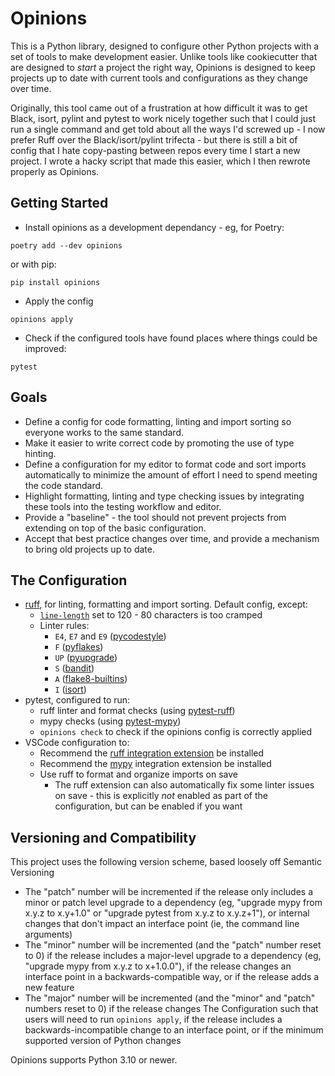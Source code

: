 # Opinions

This is a Python library, designed to configure other Python projects with a set of tools to make development easier. Unlike tools like cookiecutter that are designed to _start_ a project the right way, Opinions is designed to keep projects up to date with current tools and configurations as they change over time.

Originally, this tool came out of a frustration at how difficult it was to get Black, isort, pylint and pytest to work nicely together such that I could just run a single command and get told about all the ways I'd screwed up - I now prefer Ruff over the Black/isort/pylint trifecta - but there is still a bit of config that I hate copy-pasting between repos every time I start a new project. I wrote a hacky script that made this easier, which I then rewrote properly as Opinions.

## Getting Started

* Install opinions as a development dependancy - eg, for Poetry:
```
poetry add --dev opinions
```
or with pip:
```
pip install opinions
```
* Apply the config
```
opinions apply
```
* Check if the configured tools have found places where things could be improved:
```
pytest
```

## Goals

* Define a config for code formatting, linting and import sorting so everyone works to the same standard.
* Make it easier to write correct code by promoting the use of type hinting.
* Define a configuration for my editor to format code and sort imports automatically to minimize the amount of effort I need to spend meeting the code standard.
* Highlight formatting, linting and type checking issues by integrating these tools into the testing workflow and editor.
* Provide a "baseline" - the tool should not prevent projects from extending on top of the basic configuration.
* Accept that best practice changes over time, and provide a mechanism to bring old projects up to date.

## The Configuration

* [ruff](https://docs.astral.sh/ruff/), for linting, formatting and import sorting. Default config, except:
  * [`line-length`](https://docs.astral.sh/ruff/settings/#line-length) set to 120 - 80 characters is too cramped
  * Linter rules:
    * `E4`, `E7` and `E9` ([pycodestyle](https://docs.astral.sh/ruff/rules/#error-e))
    * `F` ([pyflakes](https://docs.astral.sh/ruff/rules/#pyflakes-f))
    * `UP` ([pyupgrade](https://docs.astral.sh/ruff/rules/#pyupgrade-up))
    * `S` ([bandit](https://docs.astral.sh/ruff/rules/#flake8-bandit-s))
    * `A` ([flake8-builtins](https://docs.astral.sh/ruff/rules/#flake8-builtins-a))
    * `I` ([isort](https://docs.astral.sh/ruff/rules/#isort-i))
* pytest, configured to run:
  * ruff linter and format checks (using [pytest-ruff](https://pypi.org/project/pytest-ruff/))
  * mypy checks (using [pytest-mypy](https://pypi.org/project/pytest-mypy/))
  * `opinions check` to check if the opinions config is correctly applied
* VSCode configuration to:
  * Recommend the [ruff integration extension](https://marketplace.visualstudio.com/items?itemName=charliermarsh.ruff) be installed
  * Recommend the [mypy](https://marketplace.visualstudio.com/items?itemName=ms-python.mypy-type-checker) integration extension be installed
  * Use ruff to format and organize imports on save
    * The ruff extension can also automatically fix some linter issues on save - this is explicitly _not_ enabled as part of the configuration, but can be enabled if you want

## Versioning and Compatibility

This project uses the following version scheme, based loosely off Semantic Versioning

* The "patch" number will be incremented if the release only includes a minor or patch level upgrade to a dependency (eg, "upgrade mypy from x.y.z to x.y+1.0" or "upgrade pytest from x.y.z to x.y.z+1"), or internal changes that don't impact an interface point (ie, the command line arguments)
* The "minor" number will be incremented (and the "patch" number reset to 0) if the release includes a major-level upgrade to a dependency (eg, "upgrade mypy from x.y.z to x+1.0.0"), if the release changes an interface point in a backwards-compatible way, or if the release adds a new feature
* The "major" number will be incremented (and the "minor" and "patch" numbers reset to 0) if the release changes The Configuration such that users will need to run `opinions apply`, if the release includes a backwards-incompatible change to an interface point, or if the minimum supported version of Python changes

Opinions supports Python 3.10 or newer.